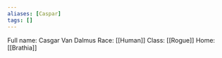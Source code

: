 ```yaml
---
aliases: [Caspar]
tags: []
---
```

Full name: Casgar Van Dalmus
Race: [[Human]]
Class: [[Rogue]]
Home: [[Brathia]]
